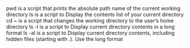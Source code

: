pwd is a script that prints the absolute path name of the current working directory
ls is a script to Display the contents list of your current directory
cd ~ is a script that changes the working directory to the user’s home directory
ls -l is a script to Display current directory contents in a long format
ls -al is a script to Display current directory contents, including hidden files (starting with .). Use the long format
